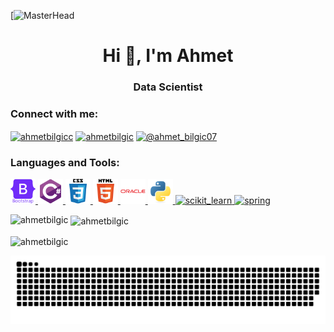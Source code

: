[![MasterHead](http://builtin.com/sites/www.builtin.com/files/styles/ckeditor_optimize/public/inline-images/Data%20Science%201600x800.jpg)
<h1 align="center">Hi 👋, I'm Ahmet</h1>
<h3 align="center">Data Scientist</h3>

<h3 align="left">Connect with me:</h3>
<p align="left">
<a href="https://linkedin.com/in/ahmetbilgicc" target="blank"><img align="center" src="https://raw.githubusercontent.com/rahuldkjain/github-profile-readme-generator/master/src/images/icons/Social/linked-in-alt.svg" alt="ahmetbilgicc" height="30" width="40" /></a>
<a href="https://kaggle.com/ahmetbilgic" target="blank"><img align="center" src="https://raw.githubusercontent.com/rahuldkjain/github-profile-readme-generator/master/src/images/icons/Social/kaggle.svg" alt="ahmetbilgic" height="30" width="40" /></a>
<a href="https://medium.com/@ahmet_bilgic07" target="blank"><img align="center" src="https://raw.githubusercontent.com/rahuldkjain/github-profile-readme-generator/master/src/images/icons/Social/medium.svg" alt="@ahmet_bilgic07" height="30" width="40" /></a>
</p>

<h3 align="left">Languages and Tools:</h3>
<p align="left"> <a href="https://getbootstrap.com" target="_blank" rel="noreferrer"> <img src="https://raw.githubusercontent.com/devicons/devicon/master/icons/bootstrap/bootstrap-plain-wordmark.svg" alt="bootstrap" width="40" height="40"/> </a> <a href="https://www.w3schools.com/cs/" target="_blank" rel="noreferrer"> <img src="https://raw.githubusercontent.com/devicons/devicon/master/icons/csharp/csharp-original.svg" alt="csharp" width="40" height="40"/> </a> <a href="https://www.w3schools.com/css/" target="_blank" rel="noreferrer"> <img src="https://raw.githubusercontent.com/devicons/devicon/master/icons/css3/css3-original-wordmark.svg" alt="css3" width="40" height="40"/> </a> <a href="https://www.w3.org/html/" target="_blank" rel="noreferrer"> <img src="https://raw.githubusercontent.com/devicons/devicon/master/icons/html5/html5-original-wordmark.svg" alt="html5" width="40" height="40"/> </a> <a href="https://www.oracle.com/" target="_blank" rel="noreferrer"> <img src="https://raw.githubusercontent.com/devicons/devicon/master/icons/oracle/oracle-original.svg" alt="oracle" width="40" height="40"/> </a> <a href="https://www.python.org" target="_blank" rel="noreferrer"> <img src="https://raw.githubusercontent.com/devicons/devicon/master/icons/python/python-original.svg" alt="python" width="40" height="40"/> </a> <a href="https://scikit-learn.org/" target="_blank" rel="noreferrer"> <img src="https://upload.wikimedia.org/wikipedia/commons/0/05/Scikit_learn_logo_small.svg" alt="scikit_learn" width="40" height="40"/> </a> <a href="https://spring.io/" target="_blank" rel="noreferrer"> <img src="https://www.vectorlogo.zone/logos/springio/springio-icon.svg" alt="spring" width="40" height="40"/> </a> </p>

<p><img align="left" src="https://github-readme-stats.vercel.app/api/top-langs?username=ahmetbilgic&show_icons=true&locale=en&layout=compact" alt="ahmetbilgic" /></p>

<p>&nbsp;<img align="center" src="https://github-readme-stats.vercel.app/api?username=ahmetbilgic&show_icons=true&locale=en" alt="ahmetbilgic" /></p>

<p><img align="center" src="https://github-readme-streak-stats.herokuapp.com/?user=ahmetbilgic&" alt="ahmetbilgic" /></p>


<picture>
  <source media="(prefers-color-scheme: dark)" srcset="https://raw.githubusercontent.com/ahmetbilgic/ahmetbilgic/output/github-contribution-grid-snake-dark.svg">
  <source media="(prefers-color-scheme: light)" srcset="https://raw.githubusercontent.com/ahmetbilgic/ahmetbilgic/output/github-contribution-grid-snake.svg">
  <img alt="github contribution grid snake animation" src="https://raw.githubusercontent.com/ahmetbilgic/ahmetbilgic/output/github-contribution-grid-snake.svg">
</picture>
